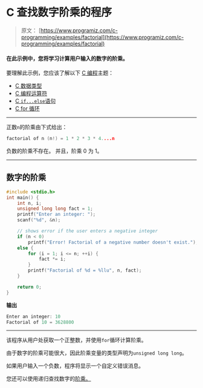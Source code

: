 # C 查找数字阶乘的程序

> 原文： [https://www.programiz.com/c-programming/examples/factorial](https://www.programiz.com/c-programming/examples/factorial)

#### 在此示例中，您将学习计算用户输入的数字的阶乘。

要理解此示例，您应该了解以下 [C 编程](/c-programming "C tutorial")主题：

*   [C 数据类型](/c-programming/c-data-types)
*   [C 编程运算符](/c-programming/c-operators)
*   [C `if...else`语句](/c-programming/c-if-else-statement)
*   [C for 循环](/c-programming/c-for-loop)

* * *

正数`n`的阶乘由下式给出：

```c
factorial of n (n!) = 1 * 2 * 3 * 4....n 
```

负数的阶乘不存在。 并且，阶乘 0 为 1。

* * *

## 数字的阶乘

```c
#include <stdio.h>
int main() {
    int n, i;
    unsigned long long fact = 1;
    printf("Enter an integer: ");
    scanf("%d", &n);

    // shows error if the user enters a negative integer
    if (n < 0)
        printf("Error! Factorial of a negative number doesn't exist.");
    else {
        for (i = 1; i <= n; ++i) {
            fact *= i;
        }
        printf("Factorial of %d = %llu", n, fact);
    }

    return 0;
} 
```

**输出**

```c
Enter an integer: 10
Factorial of 10 = 3628800 
```

* * *

该程序从用户处获取一个正整数，并使用`for`循环计算阶乘。

由于数字的阶乘可能很大，因此阶乘变量的类型声明为`unsigned long long`。

如果用户输入一个负数，程序将显示一个自定义错误消息。

您还可以使用递归查找数字的[阶乘。](https://www.programiz.com/c-programming/examples/factorial-recursion)